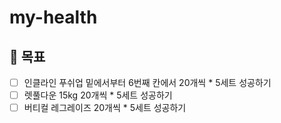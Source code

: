 # my-health
## 🎯 목표
- [ ] 인클라인 푸쉬업 밑에서부터 6번째 칸에서 20개씩 * 5세트 성공하기
- [ ] 렛풀다운 15kg 20개씩 * 5세트 성공하기
- [ ] 버티컬 레그레이즈 20개씩 * 5세트 성공하기
